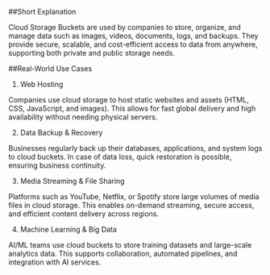 ##Short Explanation

Cloud Storage Buckets are used by companies to store, organize, and manage data such as images, videos, documents, logs, and backups.
They provide secure, scalable, and cost-efficient access to data from anywhere, supporting both private and public storage needs.

##Real-World Use Cases
1. Web Hosting

Companies use cloud storage to host static websites and assets (HTML, CSS, JavaScript, and images).
This allows for fast global delivery and high availability without needing physical servers.

2. Data Backup & Recovery

Businesses regularly back up their databases, applications, and system logs to cloud buckets.
In case of data loss, quick restoration is possible, ensuring business continuity.

3. Media Streaming & File Sharing

Platforms such as YouTube, Netflix, or Spotify store large volumes of media files in cloud storage.
This enables on-demand streaming, secure access, and efficient content delivery across regions.

4. Machine Learning & Big Data

AI/ML teams use cloud buckets to store training datasets and large-scale analytics data.
This supports collaboration, automated pipelines, and integration with AI services.
